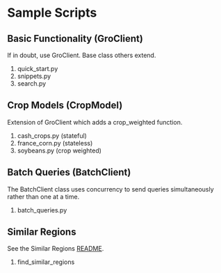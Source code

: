 # Sample Scripts

## Basic Functionality (GroClient)

If in doubt, use GroClient. Base class others extend.

1. quick_start.py
2. snippets.py
3. search.py

## Crop Models (CropModel)

Extension of GroClient which adds a crop_weighted function.

1. cash_crops.py (stateful)
2. france_corn.py (stateless)
3. soybeans.py (crop weighted)

## Batch Queries (BatchClient)

The BatchClient class uses concurrency to send queries simultaneously rather than one at a time.

1. batch_queries.py

## Similar Regions

See the Similar Regions [README](similar_regions/README.md).

1. find_similar_regions